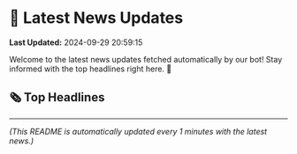 # 📰 Latest News Updates
**Last Updated:** 2024-09-29 20:59:15

Welcome to the latest news updates fetched automatically by our bot! Stay informed with the top headlines right here. 🚀

## 🗞️ Top Headlines

---
*(This README is automatically updated every 1 minutes with the latest news.)*
